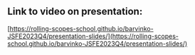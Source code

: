 ## Link to video on presentation:
[https://rolling-scopes-school.github.io/barvinko-JSFE2023Q4/presentation-slides/](https://rolling-scopes-school.github.io/barvinko-JSFE2023Q4/presentation-slides/)